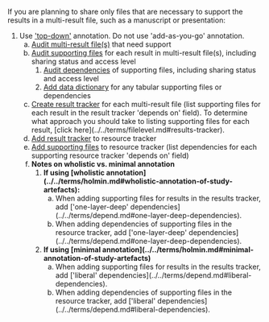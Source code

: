 If you are planning to share only files that are necessary to support the results in a multi-result file, such as a manuscript or presentation:

1. Use ['top-down'](../../terms/addtop.md#top-down-annotation-of-study-artefacts) annotation. Do not use 'add-as-you-go' annotation.
    <ol type="a">
        <li><u>Audit multi-result file(s)</u> that need support</li>
        <li><u>Audit supporting files</u> for each result in multi-result file(s), including sharing status and access level
        <ol class="lower-roman">
            <li><u>Audit dependencies</u> of supporting files, including sharing status and access level</li>
            <li><u>Add data dictionary</u> for any tabular supporting files or dependencies
        </ol>
        <li><u>Create result tracker</u> for each multi-result file (list supporting files for each result in the result tracker 'depends on' field). To determine what approach you should take to listing supporting files for each result, [click here](../../terms/filelevel.md#results-tracker).</li>
        <li><u>Add result tracker</u> to resource tracker
        <li><u>Add supporting files</u> to resource tracker (list dependencies for each supporting resource tracker 'depends on' field)
        <li><b>Notes on wholistic vs. minimal annotation</b>
        <ol class="lower-roman">
            <li><b>If using [wholistic annotation](../../terms/holmin.md#wholistic-annotation-of-study-artefacts):</b>
            <ol type="a">
                <li>When adding supporting files for results in the results tracker, add ['one-layer-deep' dependencies](../../terms/depend.md#one-layer-deep-dependencies).</li>
                <li>When adding dependencies of supporting files in the resource tracker, add ['one-layer-deep' dependencies](../../terms/depend.md#one-layer-deep-dependencies).</li>
            </ol>
            <li><b>If using [minimal annotation](../../terms/holmin.md#minimal-annotation-of-study-artefacts)</b>
            <ol type="a">
                <li>When adding supporting files for results in the results tracker, add ['liberal' dependencies](../../terms/depend.md#liberal-dependencies).</li>
                <li>When adding dependencies of supporting files in the resource tracker, add ['liberal' dependencies](../../terms/depend.md#liberal-dependencies).</li>
            </ol>
        </ol>
    </ol>